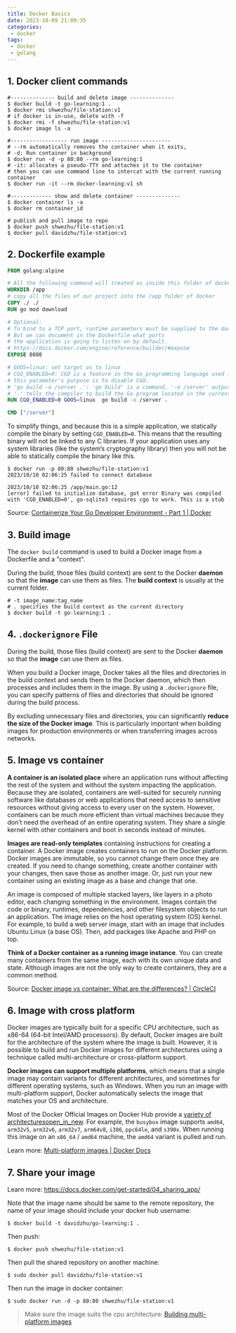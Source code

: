 ```yaml
---
title: Docker Basics
date: 2023-10-09 21:09:35
categories:
 - docker
tags:
 - docker
 - golang
---
```


## 1. Docker client commands

```shell
#-------------- build and delete image --------------
$ docker build -t go-learning:1 . 
$ docker rmi shwezhu/file-station:v1
# if docker is in-use, delete with -f
$ docker rmi -f shwezhu/file-station:v1
$ docker image ls -a

#------------------ run image ----------------------
# --rm automatically removes the container when it exits,
# -d: Run container in background
$ docker run -d -p 80:80 --rm go-learning:1
# -it: allocates a pseudo-TTY and attaches it to the container
# then you can use command line to intercat with the current running container
$ docker run -it --rm docker-learning:v1 sh

#------------- show and delete container --------------
$ docker container ls -a
$ docker rm container_id

# publish and pull image to repo
$ docker push shwezhu/file-station:v1
$ docker pull davidzhu/file-station:v1
```

## 2. Dockerfile example

```dockerfile
FROM golang:alpine

# All the following command will treated as inside this folder of docker
WORKDIR /app
# copy all the files of our project into the /app folder of docker
COPY ./ ./
RUN go mod download

# Optional:
# To bind to a TCP port, runtime parameters must be supplied to the docker command.
# But we can document in the Dockerfile what ports
# the application is going to listen on by default.
# https://docs.docker.com/engine/reference/builder/#expose
EXPOSE 8080

# GOOS=linux: set target os to linux
# CGO_ENABLED=0: CGO is a feature in the Go programming language used for calling C code, 
# this parameter's purpose is to disable CGO.
# 'go build -o /server .': 'go build' is a command, '-o /server' output,
# '.' tells the compiler to build the Go program located in the current directory.
RUN CGO_ENABLED=0 GOOS=linux  go build -o /server .

CMD ["/server"]
```

To simplify things, and because this is a simple application, we statically compile the binary by setting `CGO_ENABLED=0`. This means that the resulting binary will not be linked to any C libraries. If your application uses any system libraries (like the system’s cryptography library) then you will not be able to statically compile the binary like this.

```shell
$ docker run -p 80:80 shwezhu/file-station:v1
2023/10/10 02:06:25 failed to connect database

2023/10/10 02:06:25 /app/main.go:12
[error] failed to initialize database, got error Binary was compiled with 'CGO_ENABLED=0', go-sqlite3 requires cgo to work. This is a stub
```

Source: [Containerize Your Go Developer Environment - Part 1 | Docker](https://www.docker.com/blog/containerize-your-go-developer-environment-part-1/)

## 3. Build image

The `docker build` command is used to build a Docker image from a Dockerfile and a "context". 

During the build, those files (build context) are sent to the Docker **daemon** so that the **image** can use them as files. The **build context** is usually at the current folder.  

```shell
# -t image_name:tag_name
# . specifies the build context as the current directory
$ docker build -t go-learning:1 . 
```

## 4. `.dockerignore` File

During the build, those files (build context) are sent to the Docker **daemon** so that the **image** can use them as files. 

When you build a Docker image, Docker takes all the files and directories in the build context and sends them to the Docker daemon, which then processes and includes them in the image. By using a `.dockerignore` file, you can specify patterns of files and directories that should be ignored during the build process. 

By excluding unnecessary files and directories, you can significantly **reduce the size of the Docker image**. This is particularly important when building images for production environments or when transferring images across networks.

## 5. Image vs container

**A container is an isolated place** where an application runs without affecting the rest of the system and without the system impacting the application. Because they are isolated, containers are well-suited for securely running software like databases or web applications that need access to sensitive resources without giving access to every user on the system. However, containers can be much more efficient than virtual machines because they don’t need the overhead of an entire operating system. They share a single kernel with other containers and boot in seconds instead of minutes.

**Images are read-only templates** containing instructions for creating a container. A Docker image creates containers to run on the Docker platform. Docker images are immutable, so you cannot change them once they are created. If you need to change something, create another container with your changes, then save those as another image. Or, just run your new container using an existing image as a base and change that one. 

An image is composed of multiple stacked layers, like layers in a photo editor, each changing something in the environment. Images contain the code or binary, runtimes, dependencies, and other filesystem objects to run an application. The image relies on the host operating system (OS) kernel. For example, to build a web server image, start with an image that includes Ubuntu Linux (a base OS). Then, add packages like Apache and PHP on top. 

**Think of a Docker container as a running image instance**. You can create many containers from the same image, each with its own unique data and state. Although images are not the only way to create containers, they are a common method.

Source: [Docker image vs container: What are the differences? | CircleCI](https://circleci.com/blog/docker-image-vs-container/)

## 6. Image with cross platform

Docker images are typically built for a specific CPU architecture, such as x86-64 (64-bit Intel/AMD processors). By default, Docker images are built for the architecture of the system where the image is built. However, it is possible to build and run Docker images for different architectures using a technique called multi-architecture or cross-platform support.

**Docker images can support multiple platforms**, which means that a single image may contain variants for different architectures, and sometimes for different operating systems, such as Windows. When you run an image with multi-platform support, Docker automatically selects the image that matches your OS and architecture. 

Most of the Docker Official Images on Docker Hub provide a [variety of architecturesopen_in_new](https://github.com/docker-library/official-images#architectures-other-than-amd64). For example, the `busybox` image supports `amd64`, `arm32v5`, `arm32v6`, `arm32v7`, `arm64v8`, `i386`, `ppc64le`, and `s390x`. When running this image on an `x86_64` / `amd64` machine, the `amd64` variant is pulled and run.

Learn more: [Multi-platform images | Docker Docs](https://docs.docker.com/build/building/multi-platform/)

## 7. Share your image

Learn more: https://docs.docker.com/get-started/04_sharing_app/

Note that the image name should be same to the remote repository, the name of your image should include your docker hub username:

```shell
$ docker build -t davidzhu/go-learning:1 . 
```

Then push:

```shell
$ docker push shwezhu/file-station:v1
```

Then pull the shared repository on another machine:

```shell
$ sudo docker pull davidzhu/file-station:v1
```

Then run the image in docker container:

```shell
$ sudo docker run -d -p 80:80 shwezhu/file-station:v1
```

> Make sure the image suits the cpu architecture: [Building multi-platform images](https://docs.docker.com/build/building/multi-platform/#building-multi-platform-images)
